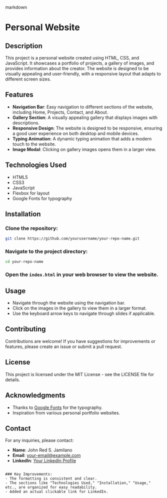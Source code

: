 
markdown
# Personal Website

## Description
This project is a personal website created using HTML, CSS, and JavaScript. It showcases a portfolio of projects, a gallery of images, and provides information about the creator. The website is designed to be visually appealing and user-friendly, with a responsive layout that adapts to different screen sizes.

## Features
- **Navigation Bar**: Easy navigation to different sections of the website, including Home, Projects, Contact, and About.
- **Gallery Section**: A visually appealing gallery that displays images with descriptions.
- **Responsive Design**: The website is designed to be responsive, ensuring a good user experience on both desktop and mobile devices.
- **Typing Animation**: A dynamic typing animation that adds a modern touch to the website.
- **Image Modal**: Clicking on gallery images opens them in a larger view.

## Technologies Used
- HTML5
- CSS3
- JavaScript
- Flexbox for layout
- Google Fonts for typography

## Installation

### Clone the repository:
```bash
git clone https://github.com/yourusername/your-repo-name.git
```

### Navigate to the project directory:
```bash
cd your-repo-name
```

### Open the `index.html` in your web browser to view the website.

## Usage
- Navigate through the website using the navigation bar.
- Click on the images in the gallery to view them in a larger format.
- Use the keyboard arrow keys to navigate through slides if applicable.

## Contributing
Contributions are welcome! If you have suggestions for improvements or features, please create an issue or submit a pull request.

## License
This project is licensed under the MIT License - see the LICENSE file for details.

## Acknowledgments
- Thanks to [Google Fonts](https://fonts.google.com) for the typography.
- Inspiration from various personal portfolio websites.

## Contact
For any inquiries, please contact:

- **Name**: John Red S. Jamilano
- **Email**: your-email@example.com
- **LinkedIn**: [Your LinkedIn Profile](https://linkedin.com/in/your-profile)
```

### Key Improvements:
- The formatting is consistent and clear.
- The sections like "Technologies Used," "Installation," "Usage," etc., are organized for easy readability.
- Added an actual clickable link for LinkedIn.
